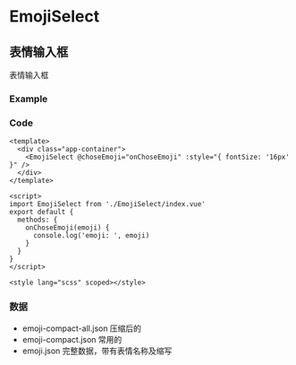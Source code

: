 # EmojiSelect

## 表情输入框

表情输入框

### Example

<Wrap>
  <EmojiSelect />
</Wrap>

### Code

```vue
<template>
  <div class="app-container">
    <EmojiSelect @choseEmoji="onChoseEmoji" :style="{ fontSize: '16px' }" />
  </div>
</template>

<script>
import EmojiSelect from './EmojiSelect/index.vue'
export default {
  methods: {
    onChoseEmoji(emoji) {
      console.log('emoji: ', emoji)
    }
  }
}
</script>

<style lang="scss" scoped></style>

```

### 数据

- emoji-compact-all.json 压缩后的
- emoji-compact.json 常用的
- emoji.json 完整数据，带有表情名称及缩写
